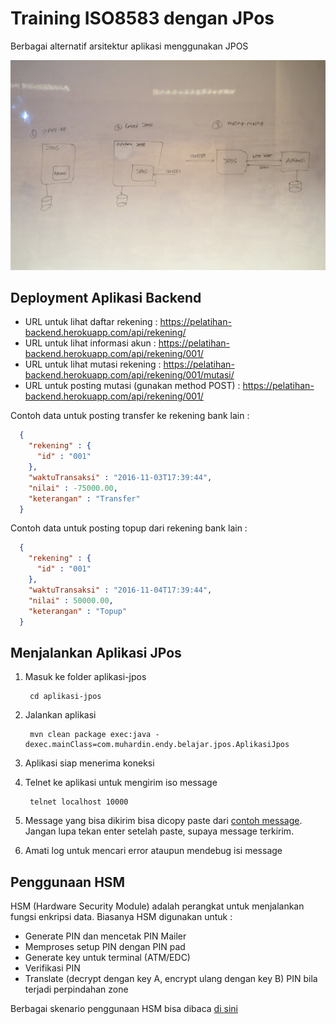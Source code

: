# Training ISO8583 dengan JPos

Berbagai alternatif arsitektur aplikasi menggunakan JPOS

[![JPOS Architecture](materi/img/jpos-architecture.jpg)](https://www.flickr.com/photos/endymuhardin/25360792769/in/dateposted/)

## Deployment Aplikasi Backend

* URL untuk lihat daftar rekening : https://pelatihan-backend.herokuapp.com/api/rekening/
* URL untuk lihat informasi akun : https://pelatihan-backend.herokuapp.com/api/rekening/001/
* URL untuk lihat mutasi rekening : https://pelatihan-backend.herokuapp.com/api/rekening/001/mutasi/
* URL untuk posting mutasi (gunakan method POST) : https://pelatihan-backend.herokuapp.com/api/rekening/001/

Contoh data untuk posting transfer ke rekening bank lain :

```json
  {
    "rekening" : {
      "id" : "001"
    },
    "waktuTransaksi" : "2016-11-03T17:39:44",
    "nilai" : -75000.00,
    "keterangan" : "Transfer"
  } 
```

Contoh data untuk posting topup dari rekening bank lain :


```json
  {
    "rekening" : {
      "id" : "001"
    },
    "waktuTransaksi" : "2016-11-04T17:39:44",
    "nilai" : 50000.00,
    "keterangan" : "Topup"
  } 
```

## Menjalankan Aplikasi JPos ##

1. Masuk ke folder aplikasi-jpos

        cd aplikasi-jpos

2. Jalankan aplikasi

        mvn clean package exec:java -dexec.mainClass=com.muhardin.endy.belajar.jpos.AplikasiJpos

3. Aplikasi siap menerima koneksi

4. Telnet ke aplikasi untuk mengirim iso message

        telnet localhost 10000

5. Message yang bisa dikirim bisa dicopy paste dari [contoh message](materi/contoh-isomsg.md). Jangan lupa tekan enter setelah paste, supaya message terkirim.

6. Amati log untuk mencari error ataupun mendebug isi message

## Penggunaan HSM ##

HSM (Hardware Security Module) adalah perangkat untuk menjalankan fungsi enkripsi data. Biasanya HSM digunakan untuk :

* Generate PIN dan mencetak PIN Mailer
* Memproses setup PIN dengan PIN pad
* Generate key untuk terminal (ATM/EDC)
* Verifikasi PIN
* Translate (decrypt dengan key A, encrypt ulang dengan key B) PIN bila terjadi perpindahan zone

Berbagai skenario penggunaan HSM bisa dibaca [di sini](materi/hsm.md)
